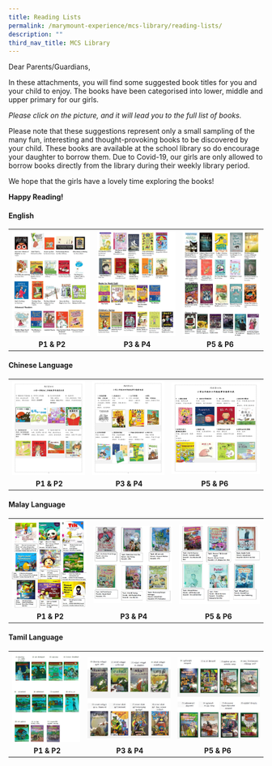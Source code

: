 ```yaml
---
title: Reading Lists
permalink: /marymount-experience/mcs-library/reading-lists/
description: ""
third_nav_title: MCS Library
---
```

<p>Dear Parents/Guardians,</p>
<p>In these attachments, you will find some suggested book titles for you and your child to enjoy. The books have been categorised into lower, middle and upper primary for our girls.</p>
<p><em>Please click on the picture, and it will lead you to the full list of books.</em></p>
<p>Please note that these suggestions represent only a small sampling of the many fun, interesting and thought-provoking books to be discovered by your child. These books are available at the school library so do encourage your daughter to borrow them. Due to Covid-19, our girls are only allowed to borrow books directly from the library during their weekly library period.</p>
<p>We hope that the girls have a lovely time exploring the books!</p>
<p><strong>Happy Reading!</strong></p>
<h4><strong>English</strong></h4>
<table>
<tbody>
<tr>
<th><a href="/files/P1-P2%20English%20Book%20List%202022%20min.pdf"><img src="/images/read1.jpg"></a></th>
<th><a href="/files/P3-P4%20English%20Book%20List%202022%20min.pdf"><img src="/images/read2.jpg"></a></th>
<th><a href="/files/P5-P6%20English%20Book%20List%202022%20min.pdf"><img src="/images/read3.jpg"></a></th>
</tr>
<tr>
<td style="text-align: center;"><strong>&nbsp;P1 &amp; P2</strong></td>
<td style="text-align: center;"><strong>&nbsp;P3 &amp; P4</strong></td>
<td style="text-align: center;"><strong>P5 &amp; P6&nbsp;</strong></td>
</tr>
</tbody>
</table>
<h4><strong>Chinese Language</strong></h4>
<table>
<tbody>
<tr>
<th><a href="/files/Booklist%202023/p1p2cl2023.pdf"><img src="/images/Library%202023/p1-p2%20chinese%20book%20list_page_1.png"></a></th>
<th><a href="/files/Booklist%202023/p3p4cl2023.pdf"><img src="/images/Library%202023/p3-p4%20chinese%20book%20list_page_1.png"></a></th>
<th><a href="/files/Booklist%202023/p5p6cl2023.pdf"><img src="/images/Library%202023/p5-p6%20chinese%20book%20list_page_1.png"></a></th>
</tr>
<tr>
<td style="text-align: center;"><strong>&nbsp;P1 &amp; P2</strong></td>
<td style="text-align: center;"><strong>&nbsp;P3 &amp; P4</strong></td>
<td style="text-align: center;"><strong>P5 &amp; P6&nbsp;</strong></td>
</tr>
</tbody>
</table>
<h4><strong>Malay Language</strong></h4>
<table>
<tbody>
<tr>
<th><a href="/files/P1-P2%20Malay%20Book%20List%202022%20min.pdf"><img src="/images/read7.jpg"></a></th>
<th><a href="/files/P3-P4%20Malay%20Book%20List%202022%20min.pdf"><img src="/images/read8.jpg"></a></th>
<th><a href="/files/P5-P6%20Malay%20Book%20List%202022%20min.pdf"><img src="/images/read9.jpg"></a></th>
</tr>
<tr>
<td style="text-align: center;"><strong>&nbsp;P1 &amp; P2</strong></td>
<td style="text-align: center;"><strong>&nbsp;P3 &amp; P4</strong></td>
<td style="text-align: center;"><strong>P5 &amp; P6&nbsp;</strong></td>
</tr>
</tbody>
</table>
<h4><strong>Tamil Language</strong></h4>
<table>
<tbody>
<tr>
<th><a href="/files/P1-P2%20Tamil%20Book%20List%202022%20min.pdf"><img src="/images/read10.jpg"></a></th>
<th><a href="/files/P3-P4%20Tamil%20Book%20List%202022%20min.pdf"><img src="/images/read11.jpg"></a></th>
<th><a href="/files/P5-P6%20Tamil%20Book%20List%202022%20min.pdf"><img src="/images/read12.jpg"></a></th>
</tr>
<tr>
<td style="text-align: center;"><strong>&nbsp;P1 &amp; P2</strong></td>
<td style="text-align: center;"><strong>&nbsp;P3 &amp; P4</strong></td>
<td style="text-align: center;"><strong>P5 &amp; P6&nbsp;</strong></td>
</tr>
</tbody>
</table>
